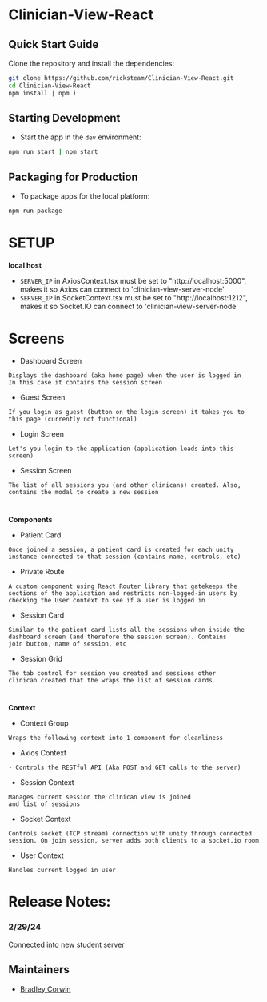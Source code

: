 # Clinician-View-React

## Quick Start Guide

Clone the repository and install the dependencies:

```bash
git clone https://github.com/ricksteam/Clinician-View-React.git
cd Clinician-View-React
npm install | npm i
```

## Starting Development

- Start the app in the `dev` environment:

```bash
npm run start | npm start
```

## Packaging for Production

- To package apps for the local platform:

```bash
npm run package
```

# SETUP

**local host**

- `SERVER_IP` in AxiosContext.tsx must be set to "http://localhost:5000", makes it so Axios can connect to 'clinician-view-server-node'
- `SERVER_IP` in SocketContext.tsx must be set to "http://localhost:1212", makes it so Socket.IO can connect to 'clinician-view-server-node'

# Screens

- Dashboard Screen

```
Displays the dashboard (aka home page) when the user is logged in
In this case it contains the session screen
```

- Guest Screen

```
If you login as guest (button on the login screen) it takes you to
this page (currently not functional)
```

- Login Screen

```
Let's you login to the application (application loads into this screen)
```

- Session Screen

```
The list of all sessions you (and other clinicans) created. Also,
contains the modal to create a new session
```

#

**Components**

- Patient Card

```
Once joined a session, a patient card is created for each unity
instance connected to that session (contains name, controls, etc)
```

- Private Route

```
A custom component using React Router library that gatekeeps the
sections of the application and restricts non-logged-in users by
checking the User context to see if a user is logged in
```

- Session Card

```
Similar to the patient card lists all the sessions when inside the
dashboard screen (and therefore the session screen). Contains
join button, name of session, etc
```

- Session Grid

```
The tab control for session you created and sessions other
clinican created that the wraps the list of session cards.
```

#

**Context**

- Context Group

```
Wraps the following context into 1 component for cleanliness
```

- Axios Context

```
- Controls the RESTful API (Aka POST and GET calls to the server)
```

- Session Context

```
Manages current session the clinican view is joined
and list of sessions
```

- Socket Context

```
Controls socket (TCP stream) connection with unity through connected
session. On join session, server adds both clients to a socket.io room
```

- User Context

```
Handles current logged in user
```

# Release Notes:

### 2/29/24
Connected into new student server

## Maintainers

- [Bradley Corwin](https://github.com/bcorwinuno)
